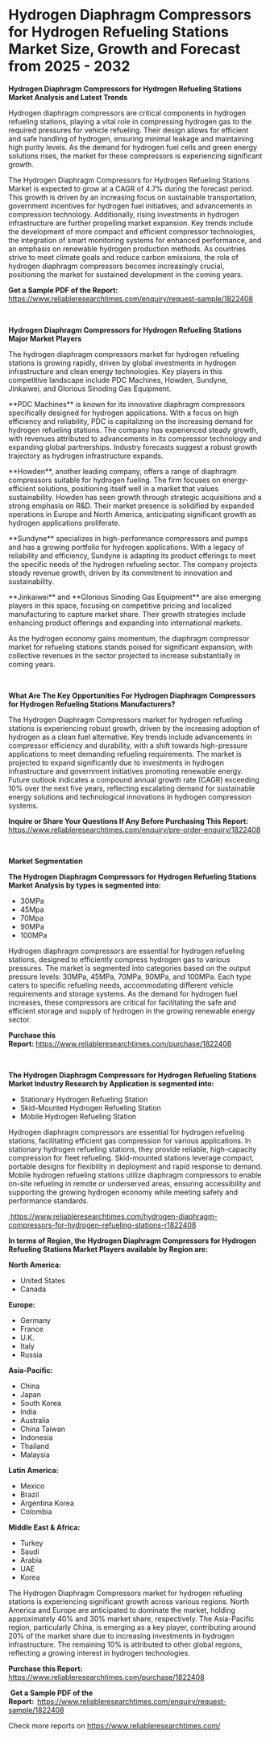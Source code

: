 <p><h1>Hydrogen Diaphragm Compressors for Hydrogen Refueling Stations Market Size, Growth and Forecast from 2025 - 2032</h1></p><p><strong>Hydrogen Diaphragm Compressors for Hydrogen Refueling Stations Market Analysis and Latest Trends</strong></p>
<p><p>Hydrogen diaphragm compressors are critical components in hydrogen refueling stations, playing a vital role in compressing hydrogen gas to the required pressures for vehicle refueling. Their design allows for efficient and safe handling of hydrogen, ensuring minimal leakage and maintaining high purity levels. As the demand for hydrogen fuel cells and green energy solutions rises, the market for these compressors is experiencing significant growth.</p><p>The Hydrogen Diaphragm Compressors for Hydrogen Refueling Stations Market is expected to grow at a CAGR of 4.7% during the forecast period. This growth is driven by an increasing focus on sustainable transportation, government incentives for hydrogen fuel initiatives, and advancements in compression technology. Additionally, rising investments in hydrogen infrastructure are further propelling market expansion. Key trends include the development of more compact and efficient compressor technologies, the integration of smart monitoring systems for enhanced performance, and an emphasis on renewable hydrogen production methods. As countries strive to meet climate goals and reduce carbon emissions, the role of hydrogen diaphragm compressors becomes increasingly crucial, positioning the market for sustained development in the coming years.</p></p>
<p><strong>Get a Sample PDF of the Report:&nbsp;</strong> <a href="https://www.reliableresearchtimes.com/enquiry/request-sample/1822408?utm_campaign=3036&utm_medium=2&utm_source=Github&utm_content=ia&utm_term=12042025&utm_id=hydrogen-diaphragm-compressors-for-hydrogen-refueling-stations">https://www.reliableresearchtimes.com/enquiry/request-sample/1822408</a></p>
<p>&nbsp;</p>
<p><strong>Hydrogen Diaphragm Compressors for Hydrogen Refueling Stations Major Market Players</strong></p>
<p><p>The hydrogen diaphragm compressors market for hydrogen refueling stations is growing rapidly, driven by global investments in hydrogen infrastructure and clean energy technologies. Key players in this competitive landscape include PDC Machines, Howden, Sundyne, Jinkaiwei, and Glorious Sinoding Gas Equipment. </p><p>**PDC Machines** is known for its innovative diaphragm compressors specifically designed for hydrogen applications. With a focus on high efficiency and reliability, PDC is capitalizing on the increasing demand for hydrogen refueling stations. The company has experienced steady growth, with revenues attributed to advancements in its compressor technology and expanding global partnerships. Industry forecasts suggest a robust growth trajectory as hydrogen infrastructure expands.</p><p>**Howden**, another leading company, offers a range of diaphragm compressors suitable for hydrogen fueling. The firm focuses on energy-efficient solutions, positioning itself well in a market that values sustainability. Howden has seen growth through strategic acquisitions and a strong emphasis on R&D. Their market presence is solidified by expanded operations in Europe and North America, anticipating significant growth as hydrogen applications proliferate.</p><p>**Sundyne** specializes in high-performance compressors and pumps and has a growing portfolio for hydrogen applications. With a legacy of reliability and efficiency, Sundyne is adapting its product offerings to meet the specific needs of the hydrogen refueling sector. The company projects steady revenue growth, driven by its commitment to innovation and sustainability.</p><p>**Jinkaiwei** and **Glorious Sinoding Gas Equipment** are also emerging players in this space, focusing on competitive pricing and localized manufacturing to capture market share. Their growth strategies include enhancing product offerings and expanding into international markets.</p><p>As the hydrogen economy gains momentum, the diaphragm compressor market for refueling stations stands poised for significant expansion, with collective revenues in the sector projected to increase substantially in coming years.</p></p>
<p>&nbsp;</p>
<p><strong>What Are The Key Opportunities For Hydrogen Diaphragm Compressors for Hydrogen Refueling Stations Manufacturers?</strong></p>
<p><p>The Hydrogen Diaphragm Compressors market for hydrogen refueling stations is experiencing robust growth, driven by the increasing adoption of hydrogen as a clean fuel alternative. Key trends include advancements in compressor efficiency and durability, with a shift towards high-pressure applications to meet demanding refueling requirements. The market is projected to expand significantly due to investments in hydrogen infrastructure and government initiatives promoting renewable energy. Future outlook indicates a compound annual growth rate (CAGR) exceeding 10% over the next five years, reflecting escalating demand for sustainable energy solutions and technological innovations in hydrogen compression systems.</p></p>
<p><strong>Inquire or Share Your Questions If Any Before Purchasing This Report:</strong> <a href="https://www.reliableresearchtimes.com/enquiry/pre-order-enquiry/1822408?utm_campaign=3036&utm_medium=2&utm_source=Github&utm_content=ia&utm_term=12042025&utm_id=hydrogen-diaphragm-compressors-for-hydrogen-refueling-stations">https://www.reliableresearchtimes.com/enquiry/pre-order-enquiry/1822408</a></p>
<p>&nbsp;</p>
<p><strong>Market Segmentation</strong></p>
<p><strong>The Hydrogen Diaphragm Compressors for Hydrogen Refueling Stations Market Analysis by types is segmented into:</strong></p>
<p><ul><li>30MPa</li><li>45Mpa</li><li>70Mpa</li><li>90MPa</li><li>100MPa</li></ul></p>
<p><p>Hydrogen diaphragm compressors are essential for hydrogen refueling stations, designed to efficiently compress hydrogen gas to various pressures. The market is segmented into categories based on the output pressure levels: 30MPa, 45MPa, 70MPa, 90MPa, and 100MPa. Each type caters to specific refueling needs, accommodating different vehicle requirements and storage systems. As the demand for hydrogen fuel increases, these compressors are critical for facilitating the safe and efficient storage and supply of hydrogen in the growing renewable energy sector.</p></p>
<p><strong>Purchase this Report:&nbsp;</strong><a href="https://www.reliableresearchtimes.com/purchase/1822408?utm_campaign=3036&utm_medium=2&utm_source=Github&utm_content=ia&utm_term=12042025&utm_id=hydrogen-diaphragm-compressors-for-hydrogen-refueling-stations">https://www.reliableresearchtimes.com/purchase/1822408</a></p>
<p>&nbsp;</p>
<p><strong>The Hydrogen Diaphragm Compressors for Hydrogen Refueling Stations Market Industry Research by Application is segmented into:</strong></p>
<p><ul><li>Stationary Hydrogen Refueling Station</li><li>Skid-Mounted Hydrogen Refueling Station</li><li>Mobile Hydrogen Refueling Station</li></ul></p>
<p><p>Hydrogen diaphragm compressors are essential for hydrogen refueling stations, facilitating efficient gas compression for various applications. In stationary hydrogen refueling stations, they provide reliable, high-capacity compression for fleet refueling. Skid-mounted stations leverage compact, portable designs for flexibility in deployment and rapid response to demand. Mobile hydrogen refueling stations utilize diaphragm compressors to enable on-site refueling in remote or underserved areas, ensuring accessibility and supporting the growing hydrogen economy while meeting safety and performance standards.</p></p>
<p><a href="https://www.reliableresearchtimes.com/hydrogen-diaphragm-compressors-for-hydrogen-refueling-stations-r1822408?utm_campaign=3036&utm_medium=2&utm_source=Github&utm_content=ia&utm_term=12042025&utm_id=hydrogen-diaphragm-compressors-for-hydrogen-refueling-stations">&nbsp;https://www.reliableresearchtimes.com/hydrogen-diaphragm-compressors-for-hydrogen-refueling-stations-r1822408</a></p>
<p><strong>In terms of Region, the Hydrogen Diaphragm Compressors for Hydrogen Refueling Stations Market Players available by Region are:</strong></p>
<p>
    <p> <strong> North America: </strong>
        <ul>
            <li>United States</li>
            <li>Canada</li>
        </ul>
        </p> 
    <p> <strong> Europe: </strong>
        <ul>
            <li>Germany</li>
            <li>France</li>
            <li>U.K.</li>
            <li>Italy</li>
            <li>Russia</li>
        </ul>
        </p> 
    <p> <strong> Asia-Pacific: </strong>
        <ul>
            <li>China</li>
            <li>Japan</li>
            <li>South Korea</li>
            <li>India</li>
            <li>Australia</li>
            <li>China Taiwan</li>
            <li>Indonesia</li>
            <li>Thailand</li>
            <li>Malaysia</li>
        </ul>
        </p> 
    <p> <strong> Latin America: </strong>
        <ul>
            <li>Mexico</li>
            <li>Brazil</li>
            <li>Argentina Korea</li>
            <li>Colombia</li>
        </ul>
        </p> 
    <p> <strong> Middle East & Africa: </strong>
        <ul>
            <li>Turkey</li>
            <li>Saudi</li>
            <li>Arabia</li>
            <li>UAE</li>
            <li>Korea</li>
        </ul>
    </p>
    </p>
<p><p>The Hydrogen Diaphragm Compressors market for hydrogen refueling stations is experiencing significant growth across various regions. North America and Europe are anticipated to dominate the market, holding approximately 40% and 30% market share, respectively. The Asia-Pacific region, particularly China, is emerging as a key player, contributing around 20% of the market share due to increasing investments in hydrogen infrastructure. The remaining 10% is attributed to other global regions, reflecting a growing interest in hydrogen technologies.</p></p>
<p><strong>Purchase this Report: </strong><a href="https://www.reliableresearchtimes.com/purchase/1822408?utm_campaign=3036&utm_medium=2&utm_source=Github&utm_content=ia&utm_term=12042025&utm_id=hydrogen-diaphragm-compressors-for-hydrogen-refueling-stations">https://www.reliableresearchtimes.com/purchase/1822408</a></p>
<p>&nbsp;<strong>Get a Sample PDF of the Report:&nbsp;&nbsp;</strong><a href="https://www.reliableresearchtimes.com/enquiry/request-sample/1822408?utm_campaign=3036&utm_medium=2&utm_source=Github&utm_content=ia&utm_term=12042025&utm_id=hydrogen-diaphragm-compressors-for-hydrogen-refueling-stations">https://www.reliableresearchtimes.com/enquiry/request-sample/1822408</a></p>
<p><strong></strong></p>
<p>Check more reports on <a href="https://www.reliableresearchtimes.com/?utm_campaign=3036&utm_medium=2&utm_source=Github&utm_content=ia&utm_term=12042025&utm_id=hydrogen-diaphragm-compressors-for-hydrogen-refueling-stations">https://www.reliableresearchtimes.com/</a></p>